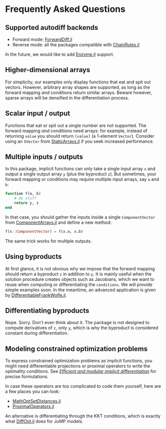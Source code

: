 # Frequently Asked Questions

## Supported autodiff backends

- Forward mode: [ForwardDiff.jl](https://github.com/JuliaDiff/ForwardDiff.jl)
- Reverse mode: all the packages compatible with [ChainRules.jl](https://github.com/JuliaDiff/ChainRules.jl)

In the future, we would like to add [Enzyme.jl](https://github.com/EnzymeAD/Enzyme.jl) support.

## Higher-dimensional arrays

For simplicity, our examples only display functions that eat and spit out vectors.
However, arbitrary array shapes are supported, as long as the forward mapping _and_ conditions return similar arrays.
Beware however, sparse arrays will be densified in the differentiation process.

## Scalar input / output

Functions that eat or spit out a single number are not supported.
The forward mapping _and_ conditions need arrays: for example, instead of returning `value` you should return `[value]` (a 1-element `Vector`). 
Consider using an `SVector` from [StaticArrays.jl](https://github.com/JuliaArrays/StaticArrays.jl) if you seek increased performance.

## Multiple inputs / outputs

In this package, implicit functions can only take a single input array `x` and output a single output array `y` (plus the byproduct `z`).
But sometimes, your forward mapping or conditions may require multiple input arrays, say `a` and `b`:

```julia
function f(a, b)
    # do stuff
    return y, z
end
```

In that case, you should gather the inputs inside a single `ComponentVector` from [ComponentArrays.jl](https://github.com/jonniedie/ComponentArrays.jl) and define a new method:

```julia
f(x::ComponentVector) = f(x.a, x.b)
```

The same trick works for multiple outputs.

## Using byproducts

At first glance, it is not obvious why we impose that the forward mapping should return a byproduct `z` in addition to `y`.
It is mainly useful when the solution procedure creates objects such as Jacobians, which we want to reuse when computing or differentiating the `conditions`.
We will provide simple examples soon.
In the meantime, an advanced application is given by [DifferentiableFrankWolfe.jl](https://github.com/gdalle/DifferentiableFrankWolfe.jl).

## Differentiating byproducts

Nope. Sorry. Don't even think about it.
The package is not designed to compute derivatives of `z`, only `y`, which is why the byproduct is considered constant during differentiation.

## Modeling constrained optimization problems

To express constrained optimization problems as implicit functions, you might need differentiable projections or proximal operators to write the optimality conditions.
See [_Efficient and modular implicit differentiation_](https://arxiv.org/abs/2105.15183) for precise formulations.

In case these operators are too complicated to code them yourself, here are a few places you can look:

- [MathOptSetDistances.jl](https://github.com/matbesancon/MathOptSetDistances.jl)
- [ProximalOperators.jl](https://github.com/JuliaFirstOrder/ProximalOperators.jl)

An alternative is differentiating through the KKT conditions, which is exactly what [DiffOpt.jl](https://github.com/jump-dev/DiffOpt.jl) does for JuMP models.
